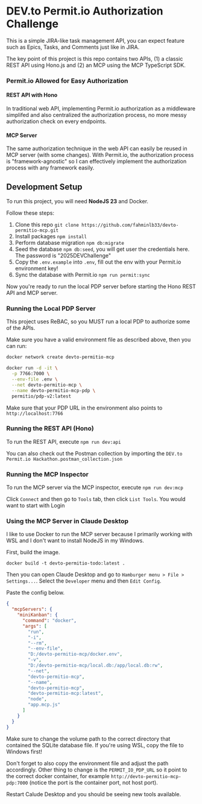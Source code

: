 # DEV.to Permit.io Authorization Challenge

This is a simple JIRA-like task management API, you can expect feature such as Epics, Tasks, and Comments just like in JIRA.

The key point of this project is this repo contains two APIs, (1) a classic REST API using Hono.js and (2) an MCP using the MCP TypeScript SDK.

### Permit.io Allowed for Easy Authorization

#### REST API with Hono

In traditional web API, implementing Permit.io authorization as a middleware simplifed and also centralized the authorization process, no more messy authorization check on every endpoints.

#### MCP Server

The same authorization technique in the web API can easily be reused in MCP server (with some changes). With Permit.io, the authorization process is "framework-agnostic" so I can effectively implement the authorization process with any framework easily.

## Development Setup

To run this project, you will need **NodeJS 23** and Docker.

Follow these steps:

1. Clone this repo `git clone https://github.com/fahminlb33/devto-permitio-mcp.git`
2. Install packages `npm install`
3. Perform database migration `npm db:migrate`
4. Seed the database `npm db:seed`, you will get user the credentials here. The password is "2025DEVChallenge"
5. Copy the `.env.example` into `.env`, fill out the env with your Permit.io environment key!
6. Sync the database with Permit.io `npm run permit:sync`

Now you're ready to run the local PDP server before starting the Hono REST API and MCP server.

### Running the Local PDP Server

This project uses ReBAC, so you MUST run a local PDP to authorize some of the APIs.

Make sure you have a valid environment file as described above, then you can run:

```bash
docker network create devto-permitio-mcp

docker run -d -it \
  -p 7766:7000 \
  --env-file .env \
  --net devto-permitio-mcp \
  --name devto-permitio-mcp-pdp \
  permitio/pdp-v2:latest
```

Make sure that your PDP URL in the environment also points to `http://localhost:7766`

### Running the REST API (Hono)

To run the REST API, execute `npm run dev:api`

You can also check out the Postman collection by importing the `DEV.to Permit.io Hackathon.postman_collection.json`

### Running the MCP Inspector

To run the MCP server via the MCP inspector, execute `npm run dev:mcp`

Click `Connect` and then go to `Tools` tab, then click `List Tools`. You would want to start with Login

### Using the MCP Server in Claude Desktop

I like to use Docker to run the MCP server because I primarily working with WSL and I don't want to install NodeJS in my Windows.

First, build the image.

`docker build -t devto-permitio-todo:latest .`

Then you can open Claude Desktop and go to `Hamburger menu > File > Settings...`. Select the `Developer` menu and then `Edit Config`.

Paste the config below.

```json
{
  "mcpServers": {
    "miniKanban": {
      "command": "docker",
      "args": [
        "run",
        "-i",
        "--rm",
        "--env-file",
        "D:/devto-permitio-mcp/docker.env",
        "-v",
        "D:/devto-permitio-mcp/local.db:/app/local.db:rw",
        "--net",
        "devto-permitio-mcp",
        "--name",
        "devto-permitio-mcp",
        "devto-permitio-mcp:latest",
        "node",
        "app.mcp.js"
      ]
    }
  }
}

```

Make sure to change the volume path to the correct directory that contained the SQLite database file. If you're using WSL, copy the file to Windows first!

Don't forget to also copy the environment file and adjust the path accordingly. Other thing to change is the `PERMIT_IO_PDP_URL` so it point to the correct docker container, for example `http://devto-permitio-mcp-pdp:7000` (notice the port is the container port, not host port).

Restart Calude Desktop and you should be seeing new tools available.
